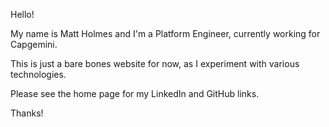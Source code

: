 Hello! 

My name is Matt Holmes and I'm a Platform Engineer, currently working for Capgemini. 

This is just a bare bones website for now, as I experiment with various technologies.

Please see the home page for my LinkedIn and GitHub links.

Thanks!
